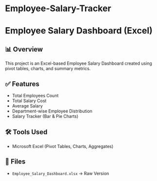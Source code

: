 # Employee-Salary-Tracker
# Employee Salary Dashboard (Excel)

## 📊 Overview
This project is an Excel-based Employee Salary Dashboard created using pivot tables, charts, and summary metrics.

## ✅ Features
- Total Employees Count
- Total Salary Cost
- Average Salary
- Department-wise Employee Distribution
- Salary Tracker (Bar & Pie Charts)

## 🛠 Tools Used
- Microsoft Excel (Pivot Tables, Charts, Aggregates)

## 📂 Files
- `Employee_Salary_Dashboard.xlsx` → Raw Version


